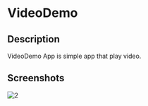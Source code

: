 # VideoDemo
 ## Description
 VideoDemo App is simple app that play video.
## Screenshots
![2](https://github.com/khrystyna2210/VideoDemo/assets/34044397/78622d77-d136-446b-a987-53a681f1fff6)


